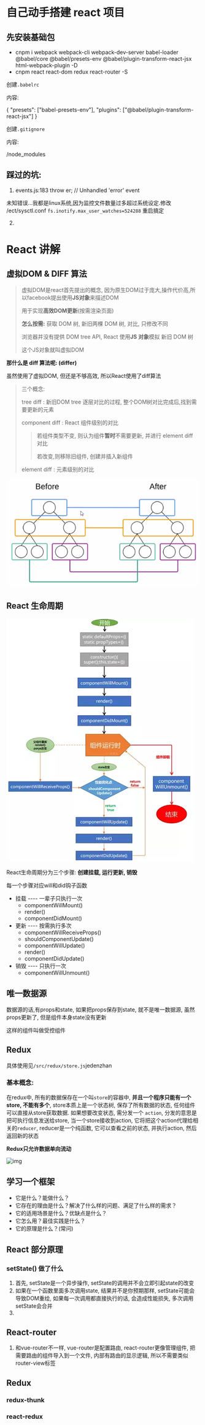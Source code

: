 # 自己动手搭建 react 项目

## 先安装基础包

- cnpm i webpack webpack-cli webpack-dev-server babel-loader @babel/core @babel/presets-env @babel/plugin-transform-react-jsx html-webpack-plugin -D
- cnpm react react-dom redux react-router -S

创建`.babelrc`

内容:

{
    "presets": ["babel-presets-env"],
    "plugins": ["@babel/plugin-transform-react-jsx"]
}

创建`.gitignore`

内容:

/node_modules

## 踩过的坑:

1. events.js:183  throw er; // Unhandled 'error' event

未知错误...我都是linux系统,因为监控文件数量过多超过系统设定.修改 /ect/sysctl.conf  `fs.inotify.max_user_watches=524288`  重启搞定

2. 



# React 讲解

## 虚拟DOM & DIFF 算法

>  虚拟DOM是react首先提出的概念, 因为原生DOM过于庞大,操作代价高,所以facebook提出使用**JS对象**来描述DOM
>
> 用于实现**高效DOM更新**(按需渲染页面)
>
> **怎么按需:** 获取 DOM 树, 新旧两棵 DOM 树, 对比, 只修改不同
>
> 浏览器并没有提供 DOM tree API, React 使用**JS 对象**模拟 新旧 DOM 树
>
> 这个JS对象就叫虚拟DOM



**那什么是 diff 算法呢: (differ)**

虽然使用了虚拟DOM, 但还是不够高效, 所以React使用了diff算法

> 三个概念:
>
> tree diff : 新旧DOM tree 逐层对比的过程, 整个DOM树对比完成后,找到需要更新的元素
>
> component diff : React 组件级别的对比
>
> > 若组件类型不变, 则认为组件**暂时**不需要更新, 并进行 element diff 对比
> >
> > 若改变,则移除旧组件, 创建并插入新组件
>
> element diff : 元素级别的对比

![img](./assets/diff-.png)







## React 生命周期

![img](./assets/lifeCircle.webp)



React生命周期分为三个步骤: **创建挂载, 运行更新, 销毁**

每一个步骤对应will和did钩子函数

- 挂载 ---- 一辈子只执行一次
  - componentWillMount()
  - render()
  - componentDidMount()
- 更新 ---- 按需执行多次
  - componentWillReceiveProps()
  - shouldComponentUpdate()
  - componentWillUpdate()
  - render()
  - componentDidUpdate()
- 销毁 ---- 只执行一次
  - componentWillUnmount()

## 唯一数据源

数据源的话,有props和state, 如果把props保存到state, 就不是唯一数据源, 虽然props更新了, 但是组件本身state没有更新

这样的组件叫做受控组件

## Redux

具体使用见`/src/redux/store.js`jedenzhan

### 基本概念: 

在redux中, 所有的数据保存在一个叫`store`的容器中, **并且一个程序只能有一个store, 不能有多个**, store本质上是一个状态树, 保存了所有数据的状态, 任何组件可以直接从store获取数据. 如果想要改变状态, 需分发一个  `action`, 分发的意思是把可执行信息发送给store, 当一个store接收到action, 它将把这个action代理给相关的`reducer`, reducer是一个纯函数, 它可以查看之前的状态, 并执行action, 然后返回新的状态

**Redux只允许数据单向流动**

![img](/home/jedenzhan/Documents/Interview/代码技能/React/assets/reduxData.png)





## 学习一个框架

- 它是什么？能做什么？
- 它存在的理由是什么？解决了什么样的问题、满足了什么样的需求？
- 它的适用场景是什么？优缺点是什么？
- 它怎么用？最佳实践是什么？
- 它的原理是什么？(常问)



## React 部分原理

### setState() 做了什么

1. 首先, setState是一个异步操作, setState的调用并不会立即引起state的改变
2. 如果在一个函数里面多次调用state, 结果并不是你预期那样, setState可能会导致DOM重绘, 如果每一次调用都直接执行的话, 会造成性能损失, 多次调用setState会合并
3. 

## React-router

1. 和vue-router不一样, vue-router是配置路由, react-router更像管理组件, 把需要路由的组件导入到一个文件, 内部有路由的显示逻辑, 所以不需要类似router-view标签

## Redux



### redux-thunk



### react-redux







































